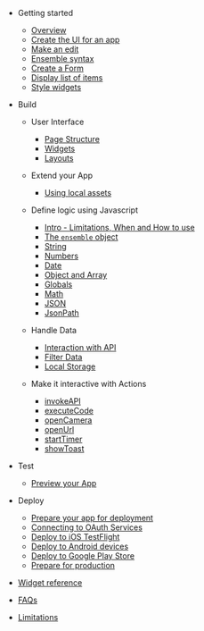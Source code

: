 - Getting started

  - [Overview](getting-started/home.md)
  - [Create the UI for an app](./getting-started/1-create-app)
  - [Make an edit](./getting-started/2-edit)
  - [Ensemble syntax](./getting-started/3-ensemble-syntax)
  - [Create a Form](./getting-started/4-form)
    <!-- - [Handle events](./getting-started/5-actions)-->
    <!-- - [Write code](./getting-started/6-code)-->
    <!-- - [Store data locally](./getting-started/7-storage) -->
  - [Display list of items](./getting-started/8-item-template)
  - [Style widgets](./getting-started/9-styling)

- Build

  - User Interface
    - [Page Structure](build/user-interface/1-page-structure)
    - [Widgets](build/user-interface/2-widgets.md)
    - [Layouts](build/user-interface/3-layouts.md)
  - Extend your App
    - [Using local assets](build/extend/1-local-assets.md)
  - Define logic using Javascript

    - [Intro - Limitations, When and How to use](build/javascript/README.md)
    - [The `ensemble` object](build/javascript/Ensemble)
    - [String](build/javascript/String)
    - [Numbers](build/javascript/Numbers)
    - [Date](build/javascript/Date)
    - [Object and Array](build/javascript/MapAndArray)
    - [Globals](build/javascript/Global)
    - [Math](build/javascript/Math)
    - [JSON](build/javascript/JSON)
    - [JsonPath](build/javascript/JsonPath)

  - Handle Data
    - [Interaction with API](build/handle-data/item-template/1-interaction-with-api)
    - [Filter Data](build/handle-data/item-template/2-filter-data)
    - [Local Storage](build/handle-data/local-storage/1-local-storage.md)

  - Make it interactive with Actions
    - [invokeAPI](build/make-it-interactive/actions-and-events/1-invokeAPI.md)
    - [executeCode](build/make-it-interactive/actions-and-events/2-executeCode.md)
    - [openCamera](build/make-it-interactive/actions-and-events/3-openCamera.md)
    - [openUrl](build/make-it-interactive/actions-and-events/4-openUrl.md)
    - [startTimer](build/make-it-interactive/actions-and-events/5-startTimer.md)
    - [showToast](build/make-it-interactive/actions-and-events/6-showToast.md)

- Test
  - [Preview your App](test/1-preview-app.md)
- Deploy
  - [Prepare your app for deployment](deploy/1-prepare-app.md)
  - [Connecting to OAuth Services](deploy/2-oauth-services.md)
  - [Deploy to iOS TestFlight](deploy/3-ios-appstore.md)
  - [Deploy to Android devices](deploy/4-android-device.md)
  - [Deploy to Google Play Store](deploy/5-android-play-store.md)
  - [Prepare for production](deploy/6-prepare-for-production.md)

- [Widget reference](widget-reference/directory)

<!-- * [Exercises](./exercises/index)
  * [Prerequisite](./exercises/0-prerequisite)
  * [Update the title](./exercises/1-update-app-title)
  * [Add a header](./exercises/2-add-header)
  * [Add location field](./exercises/3-add-location-field)
  * [Display task locations](./exercises/4-display-task-locations)
  * [Final code](./exercises/final-code) -->

- [FAQs](./faq)

- [Limitations](./limitations)

